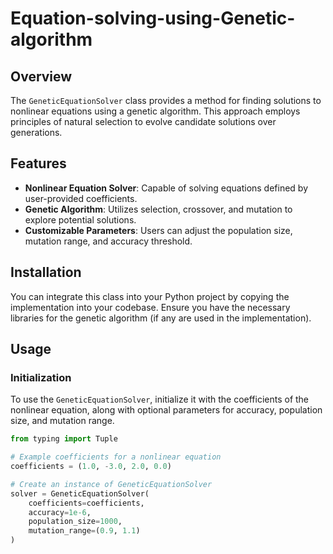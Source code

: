# Equation-solving-using-Genetic-algorithm
## Overview

The `GeneticEquationSolver` class provides a method for finding solutions to nonlinear equations using a genetic algorithm. This approach employs principles of natural selection to evolve candidate solutions over generations.

## Features

- **Nonlinear Equation Solver**: Capable of solving equations defined by user-provided coefficients.
- **Genetic Algorithm**: Utilizes selection, crossover, and mutation to explore potential solutions.
- **Customizable Parameters**: Users can adjust the population size, mutation range, and accuracy threshold.

## Installation

You can integrate this class into your Python project by copying the implementation into your codebase. Ensure you have the necessary libraries for the genetic algorithm (if any are used in the implementation).

## Usage

### Initialization

To use the `GeneticEquationSolver`, initialize it with the coefficients of the nonlinear equation, along with optional parameters for accuracy, population size, and mutation range.

```python
from typing import Tuple

# Example coefficients for a nonlinear equation
coefficients = (1.0, -3.0, 2.0, 0.0)

# Create an instance of GeneticEquationSolver
solver = GeneticEquationSolver(
    coefficients=coefficients,
    accuracy=1e-6,
    population_size=1000,
    mutation_range=(0.9, 1.1)
)

